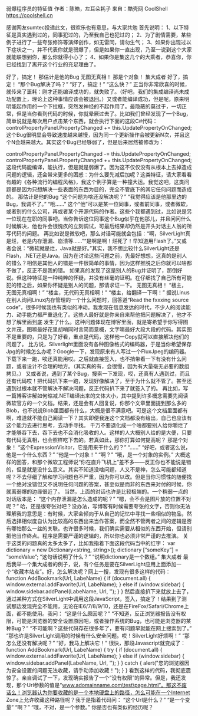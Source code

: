 弱爆程序员的特征值
作者：陈皓，左耳朵耗子
来自：酷壳网 CoolShell https://coolshell.cn

感谢网友sumtec投递此文，很欢乐也有意思，与大家共勉
首先说明：
1、以下特征是真实遇到过的，同事犯过的，乃至我自己也犯过的； 2、为了剧情需要，某些例子进行了一些夸张修饰等演绎创作，如无雷同，请勿生气； 3、如果你出现过以下症状之一，并不代表你就是弱爆了，但是如果你一直出现，乃至一说到这个大家就能联想到你，那么你就得小心了； 4、如果你是集这几个的大乘者，恭喜你，你已经找到了离开这个行业的充足理由了。

好了，搞定！ 那估计是他的Bug 无图无真相！ 那是个对象！ 集大成者 好了，搞定！ “那个Bug解决了吗？” “好了，搞定！” “这么快？”
正当你非常欣喜的时候，就传来了噩耗：刚才还能编译成功的，就失败了。（好吧，我们的集成编译尚未成功配置上，理论上这种事情应该会被退回。）又或者能编译成功，但是呢，原来明明能起作用的一个下拉框，突然发神经的不起作用了。最隐蔽的莫过于，一切正常，但是当你看到代码的时候，你就晕厥过去了。比如我们曾经发现了一个Bug，简单说就是每次用户点击某个东西，就会执行下面的这段C#代码：controlPropertyPanel.PropertyChanged += this.UpdatePropertyOnChanged;
这个Bug很明显会导致速度越来越慢，因为同一个更新操作会被更新N次，并且这个N会越来越大。其实这个Bug已经够弱了，但是后来居然被修改为：

controlPropertyPanel.PropertyChanged -= this.UpdatePropertyOnChanged; controlPropertyPanel.PropertyChanged += this.UpdatePropertyOnChanged;
这段代码能编译，能执行，但是就是弱爆了。因为这不仅仅没有从根本上去掉造成问题的逻辑，还会带来更多的困惑：为什么要先减后加呢？这类特征，请大家看看有趣的《各种流行的编程风格》，我这个例子算是一种撞大运。我觉这吧，这类问题都是因为只想解决一些表面的东西为目的，完全不管底下的其它任何问题而造成的。
那估计是他的Bug “这个问题为啥还没解决呢？” “我觉得应该是他那里边的Bug，我调不了。” “哦……”
这个“他”可以是某一位同事，或者前同事，或者微软，或者别的什么公司，再或者某个开源代码的作者。这些个我都遇到过，比如说是另一位现在在职的同事吧。当你告诉这位同事这个Bug似乎在他那儿，并且问问什么时候解决，他也许会很愧疚的立刻调试，可最后结果却仍然是开头对话主人翁的所写代码的问题。
再比如说是微软吧，那么对话可能就会包括：“啊，SilverLight真是烂，老是内存泄漏、崩溃等……”“是啊是啊！烂死了！早知道用Flash了。”又或者会说：“微软就是烂，Java就是好。”其实，我不想比较什么SilverLight还是Flash，.NET还是Java。因为在讨论这些问题之前，先最好想想，这真的是别人的错么？相信是其他人的错是一件很简单的事情，因为这样推脱之后你就可以啥都不做了，反正不是我的错。
如果真的发现了这是别人的Bug并证明了，那倒好说。但这种特征是一种纯粹的怀疑，并没有丝毫的证明。在仔细找了自己所有可能犯的错之后，如果你怀疑是别人的问题，那请求证一下。
无图无真相！ “楼主，无图无真相啊！” “楼主，无代码无真相啊！” “楼主，给翻译一下啊！”
据说Linus在别人询问Linux内存管理的一个什么问题时，回答道“Read the fxxxing source code”，很多时候我也有类似的冲动。我发现在信息发达的时代，不少人的阅读能力、动手能力都严重退化了。这些人最好就是你亲自来帮他把问题解决了，他才不想了解里面到底 发生了什么。这种问题体现在博客里面，就是寄希望于你写得图文并茂，图嘛最好花里胡哨同时言简而意概，文字嘛最好大段大段的代码。其实图不是重要的，只是为了好看，重点是代码，这样他一Copy就可以直接解决他们的问题了。
比方说，Silverlight里面没有各种图像格式的编码器，于是当你希望保存Jpg的时候怎么办呢？Google一下，发现原来有人写过一个FluxJpeg的编码器。下载下来一跑，唉还真能用哎。之后就直接签入，也不捎带看一下有没有什么问题，或者设计不合理的地方。（其实真的有，会很慢，因为有大量毫无必要的数组拷贝。）
又或者说，遇到了某个Bug，搜索一下发现，哎，还真有人遇到过，而且还有代码哎！把代码扒下来一跑，发现好像解决了，至于为什么就不管了。甚至还遇到过根本就不管解决不解决问题，反正代码扒下来了就签入了的。
再比如，写一篇博客讲解如何缩减.NET编译出来的文体大小，其中提到许多概念需要先阅读微软官方的一个文档。结果，还是会有人回复说，你那个文章里面提到那么多的Blob，也不说说Blob里面都有什么，大概是很不满意吧。可是这个文档里面都有啊，难道就不能自己阅读一下？其实即便我连这个文档都没有给出，自己也应该有这个能力去进行思考，去动手寻找。
千万不要退化成一个啥都要别人给你嚼烂了才能够吞下去，吞下去也不会消化吸收的人。这样的人大概别人给的是大便，只要有代码无真相，也会照样吃下去的。若真如此，那你打算如何提高呢？
那是个对象！ “这个ExpressionVisitor，它是用来干什么的？” “……” “好吧，或者这么说，他是一个什么东西？” “他是一个对象！” “啊？” “哦，是一个对象的实例。”
大概这样的回答，和那个微软工程师说“你在直升飞机上”差不多——反正你也不能说是错的，但是就是没什么意义。其实不知道没啥问题，人又不是神，怎么可能都知道呢？不去仔细了解和学习问题也不严重，因为你可以改。但是当你习惯性的随便找一个绝对没错但又不说明任何问题的答案，甚至似是而非的东西来对付的时候，你就离弱爆的边缘很近了。
当然，上面的对话也许是比较极端的。一个稍弱一点的对话版本是：
“这个内存泄漏是怎么造成的呢？” “嗯，会不会是图片放的位置不对呢？”
哈，还是很夸张对吧？没办法，写博客有时候需要夸张的文字，否则你无法理解我的意思是：有时候，大家会倾向于从自己的记忆中寻找一些相似的物品，然后选择相似度自认为比较高的东西出来当作答案，而全然不管两者之间的逻辑是否有哪怕那么一丝的关联。也许很多时候，我们确实需要从相似的东西开始，但请别把他当作终点。程序是需要严谨的逻辑的，所以你也必须非常严谨的去推演。
关于这类的问题真的太多太多了，比如我指着下面这段代码当中的红字： var dictionary = new Dictionary<string, string>(); dictionary [“someKey”] = “someValue”; “这句话说明了什么？” “说明dictionary是一个数组。”
集大成者
最后我举一个集大成者的例子，说，有个任务是要在SilverLight应用上面添加一个“收藏本站点”。好，怎么解决呢？网上一搜，发现有很多这样的代码：
function AddBookmark(Url, LabeName) { if (document.all) { window.external.addFavorite(Url, LabeName); } else if (window.sidebar) { window.sidebar.addPanel(LabeName, Url, ''); } } 
然后直接扒下来就放上去了，通过某种方式在SilverLight中调用这段JavaScript，签入，搞定了！结果到了测试那边发现完全不能用，无论在IE6/7/8/9/10，还是在FireFox/Safari/Chrome上面，都不能使用。我问：
“这是什么原因呢？” “不知道，反正浏览器报告没有权限，可能是浏览器的安全设置原因吧，或者操作系统的Bug，也可能是浏览器的某种Bug？” “不可能啊？这些代码存在很多年了，要有问题早就能在网上搜索到了。” “那也许是SilverLight调用的时候有什么安全问题。哎！SilverLight好烦啊！” “那怎么还没有解决呢？” “好，我马上解决它！”
很快，那段Javascript就变成了：
function AddBookmark(Url, LabeName) { try { if (document.all) { window.external.addFavorite(Url, LabeName); } else if (window.sidebar) { window.sidebar.addPanel(LabeName, Url, ''); } } catch { alert("您的浏览器因为安全设置的问题无法收藏，请手动添加收藏！"); } }
看到这样的代码，我彻底震惊了。亲自调试了一下，发现确实报告了一个“没有权限”的异常。但是，我还发现，那个Url参数的值是“www.adomainname.com\test\page.html”。那这不废话么！浏览器认为你要收藏的是一个本地硬盘上的路径，怎么可能在一个Internet Zone上允许收藏这种路径呢？我于是指着代码问：
“这个Url是什么？” “是一个变量” “啊？” “哦，不对，是一个参数。”
你是否也有类似的经历呢？